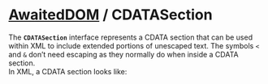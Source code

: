 # [AwaitedDOM](/docs/basic-interfaces/awaited-dom) <span>/</span> CDATASection

<div class='overview'>The <code><strong>CDATASection</strong></code> interface represents a CDATA section that can be used within XML to include extended portions of unescaped text. The symbols <code>&lt;</code> and <code>&amp;</code> don’t need escaping as they normally do when inside a CDATA section.</div>

<div class='overview'>In XML, a CDATA section looks like:</div>
